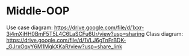 # Middle-OOP
Use case diagram:
https://drive.google.com/file/d/1xxr-3i4mXiHH0BmF5T5L4C6LaSCFu6Ur/view?usp=sharing
Class diagram: 
https://drive.google.com/file/d/1VLJ6gTnFrBDK-_GJrxOqvY6M1MgkXKaR/view?usp=share_link
